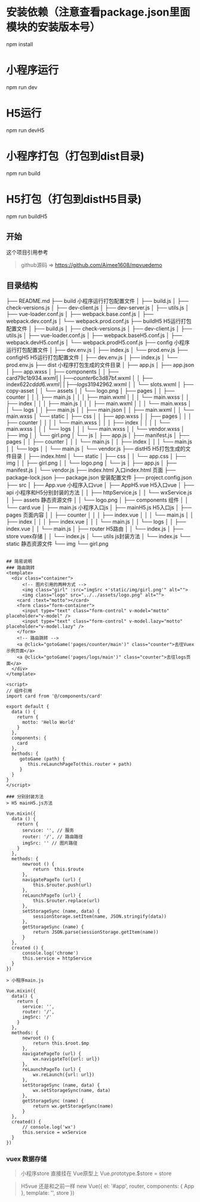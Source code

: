 # 安装依赖（注意查看package.json里面模块的安装版本号）
npm install

# 小程序运行
npm run dev

# H5运行
npm run devH5

# 小程序打包（打包到dist目录)
npm run build

# H5打包（打包到distH5目录)
npm run buildH5


## 开始
这个项目引用参考
>github源码 => https://github.com/Aimee1608/mpvuedemo


## 目录结构
├── README.md
├── build                       小程序运行打包配置文件
│   ├── build.js
│   ├── check-versions.js
│   ├── dev-client.js
│   ├── dev-server.js
│   ├── utils.js
│   ├── vue-loader.conf.js
│   ├── webpack.base.conf.js
│   ├── webpack.dev.conf.js
│   └── webpack.prod.conf.js
├── buildH5                    H5运行打包配置文件
│   ├── build.js
│   ├── check-versions.js
│   ├── dev-client.js
│   ├── utils.js
│   ├── vue-loader.conf.js
│   ├── webpack.baseH5.conf.js
│   ├── webpack.devH5.conf.js
│   └── webpack.prodH5.conf.js
├── config                   小程序运行打包配置文件
│   ├── dev.env.js
│   ├── index.js
│   └── prod.env.js
├── configH5                H5运行打包配置文件
│   ├── dev.env.js
│   ├── index.js
│   └── prod.env.js
├── dist                    小程序打包生成的文件目录
│   ├── app.js
│   ├── app.json
│   ├── app.wxss
│   ├── components
│   │   ├── card$79c1b934.wxml
│   │   ├── counter$6c3d87bf.wxml
│   │   ├── index$622cddd6.wxml
│   │   ├── logs$31942962.wxml
│   │   └── slots.wxml
│   ├── copy-asset
│   │   └── assets
│   │       └── logo.png
│   ├── pages
│   │   ├── counter
│   │   │   ├── main.js
│   │   │   ├── main.wxml
│   │   │   └── main.wxss
│   │   ├── index
│   │   │   ├── main.js
│   │   │   ├── main.wxml
│   │   │   └── main.wxss
│   │   └── logs
│   │       ├── main.js
│   │       ├── main.json
│   │       ├── main.wxml
│   │       └── main.wxss
│   └── static
│       ├── css
│       │   ├── app.wxss
│       │   ├── pages
│       │   │   ├── counter
│       │   │   │   └── main.wxss
│       │   │   ├── index
│       │   │   │   └── main.wxss
│       │   │   └── logs
│       │   │       └── main.wxss
│       │   └── vendor.wxss
│       ├── img
│       │   └── girl.png
│       └── js
│           ├── app.js
│           ├── manifest.js
│           ├── pages
│           │   ├── counter
│           │   │   └── main.js
│           │   ├── index
│           │   │   └── main.js
│           │   └── logs
│           │       └── main.js
│           └── vendor.js
├── distH5                          H5打包生成的文件目录
│   ├── index.html
│   └── static
│       ├── css
│       │   └── app.css
│       ├── img
│       │   ├── girl.png
│       │   └── logo.png
│       └── js
│           ├── app.js
│           ├── manifest.js
│           └── vendor.js
├── index.html                     入口index.html 页面
├── package-lock.json
├── package.json                   安装配置文件
├── project.config.json
├── src
│   ├── App.vue                     小程序入口vue
│   ├── AppH5.vue                   H5入口vue
│   ├── api                         小程序和H5分别封装的方法
│   │   ├── httpService.js
│   │   └── wxService.js
│   ├── assets                     静态资源文件
│   │   └── logo.png
│   ├── components                  组件
│   │   └── card.vue
│   ├── main.js                     小程序入口js
│   ├── mainH5.js                   H5入口js
│   ├── pages                       页面内容
│   │   ├── counter
│   │   │   ├── index.vue
│   │   │   └── main.js
│   │   ├── index
│   │   │   ├── index.vue
│   │   │   └── main.js
│   │   └── logs
│   │       ├── index.vue
│   │       └── main.js
│   ├── router                      H5路由
│   │   └── index.js
│   ├── store                       vuex存储
│   │   └── index.js
│   └── utils                       js封装方法
│       └── index.js
└── static                          静态资源文件
    └── img
        └── girl.png
```

## 简易说明
### 路由跳转
<template>
  <div class="container">
      <!-- 图片引用的两种方式 -->
      <img class="girl" :src="imgSrc +'static/img/girl.png'" alt="">
      <img class="logo" src="../../assets/logo.png" alt="">
    <card :text="motto"></card>
    <form class="form-container">
      <input type="text" class="form-control" v-model="motto" placeholder="v-model" />
      <input type="text" class="form-control" v-model.lazy="motto" placeholder="v-model.lazy" />
    </form>
    <!-- 路由跳转 -->
    <a @click="gotoGame('pages/counter/main')" class="counter">去往Vuex示例页面</a>
    <a @click="gotoGame('pages/logs/main')" class="counter">去往logs页面</a>
  </div>
</template>

<script>
// 组件引用
import card from '@/components/card'

export default {
  data () {
    return {
      motto: 'Hello World'
    }
  },
  components: {
    card
  },
  methods: {
     gotoGame (path) {
        this.reLaunchPageTo(this.router + path)
     }
  }
}
</script>

### 分别封装方法
> H5 mainH5.js方法

Vue.mixin({
  data () {
    return {
      service: '', // 服务
      router: '/', // 路由路径
      imgSrc: '' // 图片路径
    }
  },
  methods: {
      newroot () {
          return  this.$route
      },
      navigatePageTo (url) {
          this.$router.push(url)
      },
      reLaunchPageTo (url) {
          this.$router.replace(url)
      },
      setStorageSync (name, data) {
          sessionStorage.setItem(name, JSON.stringify(data))
      },
      getStorageSync (name) {
          return JSON.parse(sessionStorage.getItem(name))
      }
  },
  created () {
      console.log('chrome')
      this.service = httpService
  }
})

> 小程序main.js

Vue.mixin({
  data() {
    return {
      service: '',
      router: '/',
      imgSrc: '/'
    }
  },
  methods: {
      newroot () {
          return this.$root.$mp
      },
      navigatePageTo (url) {
          wx.navigateTo({url: url})
      },
      reLaunchPageTo (url) {
          wx.reLaunch({url: url})
      },
      setStorageSync (name, data) {
          wx.setStorageSync(name, data)
      },
      getStorageSync (name) {
          return wx.getStorageSync(name)
      }
  },
  created() {
      // console.log('wx')
      this.service = wxService
  }
})
```

### vuex 数据存储
>小程序store 直接挂在 Vue原型上
Vue.prototype.$store = store

>H5vue 还是和之前一样
new Vue({
  el: '#app',
  router,
  components: { App },
  template: '<App/>',
  store
})
